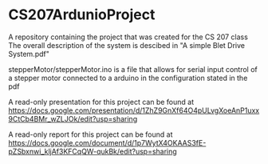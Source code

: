 # CS207ArdunioProject
A repository containing the project that was created for the CS 207 class
The overall description of the system is descibed in "A simple Blet Drive System.pdf"

stepperMotor/stepperMotor.ino is a file that allows for serial input control of  a stepper motor connected to a arduino in the configuration stated in the pdf

A read-only presentation for this project can be found at https://docs.google.com/presentation/d/1ZhZ9GnXf64O4pULvgXoeAnP1uxx9CtCb4BMr_wZLJOk/edit?usp=sharing

A read-only report for this project can be found at
https://docs.google.com/document/d/1p7WytX4OKAAS3fE-pZSbxnwi_kljAf3KFCqQW-qukBk/edit?usp=sharing
